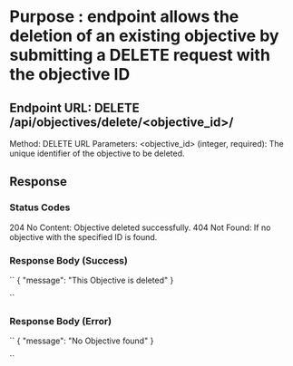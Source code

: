 # Purpose : endpoint allows the deletion of an existing objective by submitting a DELETE request with the objective ID

## Endpoint URL: DELETE /api/objectives/delete/<objective_id>/

Method: DELETE
URL Parameters:
<objective_id> (integer, required): The unique identifier of the objective to be deleted.

## Response

### Status Codes

204 No Content: Objective deleted successfully.
404 Not Found: If no objective with the specified ID is found.

### Response Body (Success)

``
{
  "message": "This Objective is deleted"
}

``

### Response Body (Error)

``
{
  "message": "No Objective found"
}

``